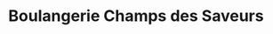 ---
title: "Boulangerie Champs des Saveurs"
url: /juvisy-sur-orge/boulangerie-champs-des-saveurs/
shop: Bäckerei
---